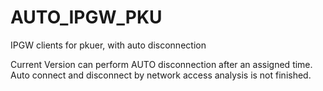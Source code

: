 # AUTO_IPGW_PKU
IPGW clients for pkuer, with auto disconnection

Current Version can perform AUTO disconnection after an assigned time.
Auto connect and disconnect by network access analysis is not finished.

